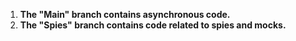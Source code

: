 1. **The "Main" branch contains asynchronous code.**
2. **The "Spies" branch contains code related to spies and mocks.**

